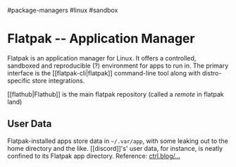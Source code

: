 #package-managers #linux #sandbox
# Flatpak -- Application Manager
Flatpak is an application manager for Linux. It offers a controlled, sandboxed and reproducible (?) environment for apps to run in. The primary interface is the [[flatpak-cli|flatpak]] command-line tool along with distro-specific store integrations.

[[flathub|Flathub]] is the main flatpak repository (called a _remote_ in flatpak land)

## User Data
Flatpak-installed apps store data in `~/.var/app`, with some leaking out to the home directory and the like. [[discord]]'s' user data, for instance, is neatly confined to its Flatpak app directory. Reference: [ctrl.blog/...](https://www.ctrl.blog/entry/backup-flatpak.html)

